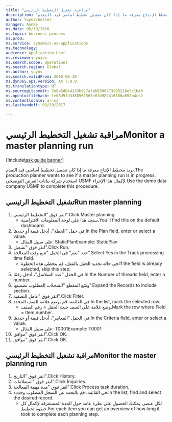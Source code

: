 ```yaml
--- 
title: "مراقبة تشغيل التخطيط الرئيسي"
description: "يريد مخطط الإنتاج معرفة ما إذا كان تشغيل تخطيط أساسي قيد التقدم."
author: YuyuScheller
manager: AnnBe
ms.date: 06/10/2016
ms.topic: business-process
ms.prod: 
ms.service: dynamics-ax-applications
ms.technology: 
audience: Application User
ms.reviewer: yuyus
ms.search.scope: Operations
ms.search.region: Global
ms.author: yuyus
ms.search.validFrom: 2016-06-30
ms.dyn365.ops.version: AX 7.0.0
ms.translationtype: HT
ms.sourcegitcommit: 7e0a5d044133b917a3eb9386773205218e5c1b40
ms.openlocfilehash: 1e08d9fd3388561563e6fb982416186a652b4ce2
ms.contentlocale: ar-sa
ms.lasthandoff: 09/29/2017

---
```

# <a name="monitor-a-master-planning-run"></a><span data-ttu-id="7eaaa-103">مراقبة تشغيل التخطيط الرئيسي</span><span class="sxs-lookup"><span data-stu-id="7eaaa-103">Monitor a master planning run</span></span>

[!include[task guide banner](../../includes/task-guide-banner.md)]

<span data-ttu-id="7eaaa-104">يريد مخطط الإنتاج معرفة ما إذا كان تشغيل تخطيط أساسي قيد التقدم.</span><span class="sxs-lookup"><span data-stu-id="7eaaa-104">The production planner wants to see if a master planning run is in progress.</span></span> <span data-ttu-id="7eaaa-105">استخدم شركة بيانات العرض التوضيحي USMF لإكمال هذا الإجراء.</span><span class="sxs-lookup"><span data-stu-id="7eaaa-105">Use the demo data company USMF to complete this procedure.</span></span>


## <a name="run-master-planning"></a><span data-ttu-id="7eaaa-106">تشغيل التخطيط الرئيسي</span><span class="sxs-lookup"><span data-stu-id="7eaaa-106">Run master planning</span></span>
1. <span data-ttu-id="7eaaa-107">انقر فوق "التخطيط الرئيسي‬".</span><span class="sxs-lookup"><span data-stu-id="7eaaa-107">Click Master planning.</span></span>
    * <span data-ttu-id="7eaaa-108">ستجد هذا على لوحة المعلومات الافتراضية.</span><span class="sxs-lookup"><span data-stu-id="7eaaa-108">You'll find this on the default dashboard.</span></span>  
2. <span data-ttu-id="7eaaa-109">في حقل "الخطة"، أدخل قيمة أو حددها.</span><span class="sxs-lookup"><span data-stu-id="7eaaa-109">In the Plan field, enter or select a value.</span></span>
    * <span data-ttu-id="7eaaa-110">على سبيل المثال: StaticPlan</span><span class="sxs-lookup"><span data-stu-id="7eaaa-110">Example: StaticPlan</span></span>  
3. <span data-ttu-id="7eaaa-111">انقر فوق "تشغيل".</span><span class="sxs-lookup"><span data-stu-id="7eaaa-111">Click Run.</span></span>
4. <span data-ttu-id="7eaaa-112">حدد "نعم" في الحقل "تتبع وقت المعالجة".</span><span class="sxs-lookup"><span data-stu-id="7eaaa-112">Select Yes in the Track processing time field.</span></span>
    * <span data-ttu-id="7eaaa-113">في حالة تحديد الحقل بالفعل، قم بتخطي هذه الخطوة.</span><span class="sxs-lookup"><span data-stu-id="7eaaa-113">If the field is already selected, skip this step.</span></span>  
5. <span data-ttu-id="7eaaa-114">في الحقل "عدد السلاسل"، أدخل رقمًا.</span><span class="sxs-lookup"><span data-stu-id="7eaaa-114">In the Number of threads field, enter a number.</span></span>
6. <span data-ttu-id="7eaaa-115">وسّع المقطع "السجلات المطلوب تضمينها‬".</span><span class="sxs-lookup"><span data-stu-id="7eaaa-115">Expand the Records to include section.</span></span>
7. <span data-ttu-id="7eaaa-116">انقر فوق "عامل التصفية".</span><span class="sxs-lookup"><span data-stu-id="7eaaa-116">Click Filter.</span></span>
8. <span data-ttu-id="7eaaa-117">في القائمة، قم بوضع علامة للصف المحدد.</span><span class="sxs-lookup"><span data-stu-id="7eaaa-117">In the list, mark the selected row.</span></span>
    * <span data-ttu-id="7eaaa-118">وضع علامة على الصف حيث الحقل = رقم الصنف.</span><span class="sxs-lookup"><span data-stu-id="7eaaa-118">Mark the row where Field = Item number.</span></span>  
9. <span data-ttu-id="7eaaa-119">في الحقل "المعايير‬"، أدخل قيمة أو حددها.</span><span class="sxs-lookup"><span data-stu-id="7eaaa-119">In the Criteria field, enter or select a value.</span></span>
    * <span data-ttu-id="7eaaa-120">على سبيل المثال: T0001</span><span class="sxs-lookup"><span data-stu-id="7eaaa-120">Example: T0001</span></span>  
10. <span data-ttu-id="7eaaa-121">انقر فوق "موافق".</span><span class="sxs-lookup"><span data-stu-id="7eaaa-121">Click OK.</span></span>
11. <span data-ttu-id="7eaaa-122">انقر فوق "موافق".</span><span class="sxs-lookup"><span data-stu-id="7eaaa-122">Click OK.</span></span>

## <a name="monitor-the-master-planning-run"></a><span data-ttu-id="7eaaa-123">مراقبة تشغيل التخطيط الرئيسي</span><span class="sxs-lookup"><span data-stu-id="7eaaa-123">Monitor the master planning run</span></span>
1. <span data-ttu-id="7eaaa-124">انقر فوق "التاريخ".</span><span class="sxs-lookup"><span data-stu-id="7eaaa-124">Click History.</span></span>
2. <span data-ttu-id="7eaaa-125">انقر فوق "استعلامات".</span><span class="sxs-lookup"><span data-stu-id="7eaaa-125">Click Inquiries.</span></span>
3. <span data-ttu-id="7eaaa-126">انقر فوق "مدة مهمة المعالجة".</span><span class="sxs-lookup"><span data-stu-id="7eaaa-126">Click Process task duration.</span></span>
4. <span data-ttu-id="7eaaa-127">في القائمة، قم بالبحث عن السجل المطلوب وحدده.</span><span class="sxs-lookup"><span data-stu-id="7eaaa-127">In the list, find and select the desired record.</span></span>
    * <span data-ttu-id="7eaaa-128">لكل عنصر، يمكنك الحصول على نظرة عامة حول المدة المستغرقة لإكمال كل خطوة تخطيط.</span><span class="sxs-lookup"><span data-stu-id="7eaaa-128">For each item you can get an overview of how long it took to complete each planning step.</span></span>  



